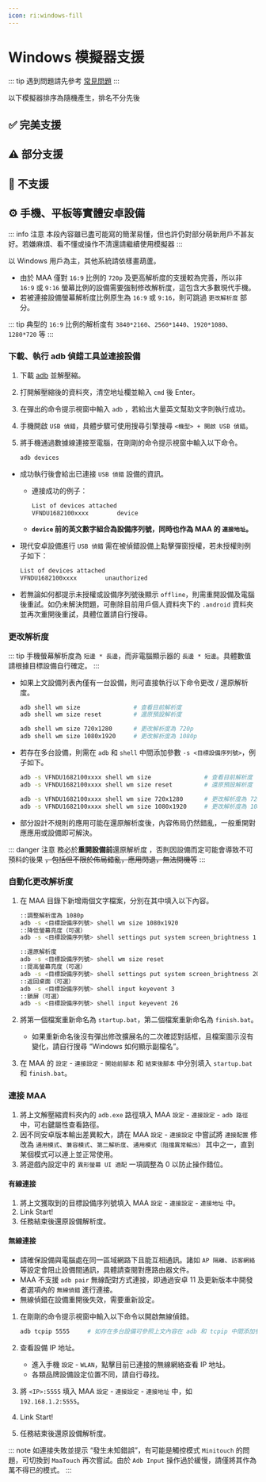 ```yaml
---
icon: ri:windows-fill
---
```

# Windows 模擬器支援

::: tip
遇到問題請先參考 [常見問題](1.2-常見問題.md)
:::

以下模擬器排序為隨機產生，排名不分先後

<script setup>
import MarkdownIt from 'markdown-it'
import MarkdownItAnchor from 'markdown-it-anchor'

const shuffleArray = (array) => {
    for (let i = array.length - 1; i > 0; i--) {
        const j = Math.floor(Math.random() * (i + 1));
        [array[i], array[j]] = [array[j], array[i]];
    }
    return array;
}

const fullySupport = shuffleArray([
`
### ✅ [藍疊模擬器 5](https://www.bluestacks.cn/)
完美支援。需要在模擬器 \`設定\` - \`引擎設定\` 中打開 \`允許 ADB 連接\`
`,
`
### ✅ [藍疊模擬器國際版5](https://www.bluestacks.com/tw/index.html)（最穩定👍）

完美支援。需要在模擬器 \`設定\` - \`進階\` 中打開 \`Android 調試橋\`。

- 若網絡環境較差可嘗試下載 [離線安裝程式](https://support.bluestacks.com/hc/zh-tw/articles/4402611273485-BlueStacks-5-%E9%9B%A2%E7%B7%9A%E5%AE%89%E8%A3%9D%E7%A8%8B%E5%BC%8F)；
- 若 adb 通訊埠號不斷的無規律變動，每次啟動都不相同，可能是因為您的電腦開啟了 [Hyper-V](https://support.bluestacks.com/hc/zh-tw/articles/4415238471053-BlueStacks-5-%E6%94%AF%E6%8F%B4-Hyper-V-%E7%9A%84-Windows-10-%E5%92%8C-11-%E4%B8%8A%E7%9A%84%E9%9B%BB%E8%85%A6%E8%A6%8F%E6%A0%BC%E9%9C%80%E6%B1%82)，
    MAA 現在會嘗試自動讀取藍疊模擬器配置檔案內的通訊埠號，若該功能失效 / 你有多開需求 / 安裝了多個模擬器核心，請參考 [常見問題](1.2-%E5%B8%B8%E8%A7%81%E9%97%AE%E9%A2%98.html#藍疊模擬器每次啟動通訊埠號都不一樣-hyper-v) 做出修改。
`,
`
### ✅ [夜神模擬器](https://www.yeshen.com/)

完美支援。
`,
`
### ✅ [夜神模擬器 安卓 9](https://www.yeshen.com/)

完美支援。
`,
`
### ✅ [逍遙模擬器](https://www.xyaz.cn/)

完美支援，但測試較少。
`,
`
### ✅ [AVD](https://developer.android.com/studio/run/managing-avds)

完美支援。
`,
`
### ✅ [MuMu 模擬器 12](https://mumu.163.com/)（最流暢👍）

完美支援。

- “完成後退出模擬器” 功能可能偶發異常，如果遇到請向 MuMu 官方反饋；
- 高版本 MuMu 12 引入的 “後台保活” 功能會導致截圖失敗，如您使用大於等於 3.5.4 版本的 MuMu 12，請確認 MuMu 12 設定 - 其他 中將 “後台掛機時保活運行” 功能關閉（詳見[官方公告](https://mumu.163.com/help/20230802/35047_1102450.html)）；
- 多開時需通過 MuMu 12 多開器的 ADB 按鈕，查看對應實例的通訊埠資訊，將 MAA 設定 - 連接設定 的連接地址的通訊埠號修改為對應的通訊埠。
`,
`
### ✅ [雷電模擬器](https://www.ldmnq.com/)

完美支援。

- **雷電 9 推薦使用 9.0.57 及以上版本；雷電 5 推薦使用 5.0.67 及以上版本；**
- 低於上述版本則需要在 MAA 設定 - 連接設定 中，進行 \`強制替換 ADB\`，才能使用 minitouch, maatouch 等高效的觸控模式。
`,
])

const particallySupport = shuffleArray([
`
### ⚠️ [MuMu 模擬器 6](https://mumu.163.com/)

支援。但：

- 需要在 MAA 設定 - 連接設定 中，進行 \`強制替換 ADB\`，才能使用 minitouch, maatouch 等高效的觸控模式；
- 需要使用系統管理員身分執行 MAA 才能自動獲取 adb 路徑和地址（因為 MuMu 6 本身是以系統管理員身分啟動的）；
- 需要使用系統管理員身分執行 MAA 才能支援 “完成後退出模擬器” 相關功能；
- 不推薦使用 MuMu 6 預設的幾個奇葩解析度，最好改成主流的 \`1280x720\`, \`1920x1080\`, \`2560x1440\` 等；
- MuMu 6 多開使用的是同一個 adb 通訊埠，所以無法支援多開的 MuMu 6。
`,
`
### ⚠️ [Win11 WSA](https://docs.microsoft.com/zh-cn/windows/android/wsa/)

勉強支援。

- 需要使用 [自定義連接](1.1-詳細介紹.html#自定義連接) 的方式來連接；
- WSA 2204 或更高版本（版本號在子系統設定的 \`關於\` 頁面中），連接配置選擇 \`通用配置\`；
- WSA 2203 或更老版本（版本號在子系統設定頁面的上方），連接配置選擇 \`WSA 舊版本\`；
- 由於本軟體僅對 720p 以上 \`16:9\` 解析度支援較好，所以請手動調整視窗大小，盡量貼近 16:9 比例。（如果你的螢幕是 16:9 的，可以直接按 \`F11\` 全螢幕）；
- 任務執行過程中，請盡量保證明日方舟在前台，且無其他安卓應用同時在前台執行，否則可能導致遊戲暫停執行或任務辨識錯誤；
- WSA 的截圖經常莫名其妙截出來一個白畫面，導致辨識異常，還是不推薦使用。
`,
])

const notSupport = shuffleArray([
`
### 🚫 MuMu 手遊助手（星雲引擎）

不支援，未開放 adb 通訊埠。
`,
`
### 🚫 騰訊手遊助手

不支援，未開放 adb 通訊埠。
`,
])

const md = (new MarkdownIt()).use(MarkdownItAnchor, { permalink: MarkdownItAnchor.permalink.linkInsideHeader()})

const fullySupportHtml = md.render(fullySupport.join(''))
const partiallySupportHtml = md.render(particallySupport.join(''))
const notSupportHtml = md.render(notSupport.join(''))

</script>

## ✅ 完美支援

<ClientOnly><div v-html="fullySupportHtml"></div></ClientOnly>

## ⚠️ 部分支援

<ClientOnly><div v-html="partiallySupportHtml"></div></ClientOnly>

## 🚫 不支援

<ClientOnly><div v-html="notSupportHtml"></div></ClientOnly>

## ⚙️ 手機、平板等實體**安卓**設備

::: info 注意
本段內容雖已盡可能寫的簡潔易懂，但也許仍對部分萌新用戶不甚友好。若嫌麻煩、看不懂或操作不清還請繼續使用模擬器
:::

以 Windows 用戶為主，其他系統請依樣畫葫蘆。

- 由於 MAA 僅對 `16:9` 比例的 `720p` 及更高解析度的支援較為完善，所以非 `16:9` 或 `9:16` 螢幕比例的設備需要強制修改解析度，這包含大多數現代手機。
- 若被連接設備螢幕解析度比例原生為 `16:9` 或 `9:16`，則可跳過 `更改解析度` 部分。

::: tip
典型的 `16:9` 比例的解析度有 `3840*2160`、`2560*1440`、`1920*1080`、`1280*720` 等
:::

### 下載、執行 adb 偵錯工具並連接設備

1. 下載 [adb](https://dl.google.com/android/repository/platform-tools-latest-windows.zip) 並解壓縮。
2. 打開解壓縮後的資料夾，清空地址欄並輸入 `cmd` 後 Enter。
3. 在彈出的命令提示視窗中輸入 `adb` ，若給出大量英文幫助文字則執行成功。
4. 手機開啟 `USB 偵錯`，具體步驟可使用搜尋引擎搜尋 `<機型> + 開啟 USB 偵錯`。
5. 將手機通過數據線連接至電腦，在剛剛的命令提示視窗中輸入以下命令。

    ```bash
    adb devices
    ```

- 成功執行後會給出已連接 `USB 偵錯` 設備的資訊。

  - 連接成功的例子：

      ```bash
      List of devices attached
      VFNDU1682100xxxx        device
      ```

  - **`device` 前的英文數字組合為設備序列號，同時也作為 MAA 的 `連接地址`。**

- 現代安卓設備進行 `USB 偵錯` 需在被偵錯設備上點擊彈窗授權，若未授權則例子如下：

    ```bash
    List of devices attached
    VFNDU1682100xxxx        unauthorized
    ```

- 若無論如何都提示未授權或設備序列號後顯示 `offline`，則需重開設備及電腦後重試。如仍未解決問題，可刪除目前用戶個人資料夾下的 `.android` 資料夾並再次重開後重試，具體位置請自行搜尋。

### 更改解析度

::: tip
手機螢幕解析度為 `短邊 * 長邊`，而非電腦顯示器的 `長邊 * 短邊`。具體數值請根據目標設備自行確定。
:::

- 如果上文設備列表內僅有一台設備，則可直接執行以下命令更改 / 還原解析度。

    ```bash
    adb shell wm size               # 查看目前解析度
    adb shell wm size reset         # 還原預設解析度
    
    adb shell wm size 720x1280      # 更改解析度為 720p
    adb shell wm size 1080x1920     # 更改解析度為 1080p
    ```

- 若存在多台設備，則需在 `adb` 和 `shell` 中間添加參數 `-s <目標設備序列號>`，例子如下。

    ```bash
    adb -s VFNDU1682100xxxx shell wm size               # 查看目前解析度
    adb -s VFNDU1682100xxxx shell wm size reset         # 還原預設解析度
    
    adb -s VFNDU1682100xxxx shell wm size 720x1280      # 更改解析度為 720p
    adb -s VFNDU1682100xxxx shell wm size 1080x1920     # 更改解析度為 1080p
    ```

- 部分設計不規則的應用可能在還原解析度後，內容佈局仍然錯亂，一般重開對應應用或設備即可解決。

::: danger 注意
務必於**重開設備前**還原解析度 ，否則因設備而定可能會導致不可預料的後果 ~~，包括但不限於佈局錯亂，應用閃退，無法開機等~~ 
:::

### 自動化更改解析度

1. 在 MAA 目錄下新增兩個文字檔案，分別在其中填入以下內容。

    ```bash
    ::調整解析度為 1080p
    adb -s <目標設備序列號> shell wm size 1080x1920
    ::降低螢幕亮度（可選）
    adb -s <目標設備序列號> shell settings put system screen_brightness 1 
    ```

    ```bash
    ::還原解析度
    adb -s <目標設備序列號> shell wm size reset
    ::提高螢幕亮度（可選）
    adb -s <目標設備序列號> shell settings put system screen_brightness 20
    ::返回桌面（可選）
    adb -s <目標設備序列號> shell input keyevent 3
    ::鎖屏（可選）
    adb -s <目標設備序列號> shell input keyevent 26
    ```

2. 將第一個檔案重新命名為 `startup.bat`，第二個檔案重新命名為 `finish.bat`。

    - 如果重新命名後沒有彈出修改擴展名的二次確認對話框，且檔案圖示沒有變化，請自行搜尋 “Windows 如何顯示副檔名”。

3. 在 MAA 的 `設定` - `連接設定` - `開始前腳本` 和 `結束後腳本` 中分別填入 `startup.bat` 和 `finish.bat`。

### 連接 MAA

1. 將上文解壓縮資料夾內的 `adb.exe` 路徑填入 MAA `設定` - `連接設定` - `adb 路徑` 中，可右鍵屬性查看路徑。
2. 因不同安卓版本輸出差異較大，請在 MAA `設定` - `連接設定` 中嘗試將 `連接配置` 修改為 `通用模式`、`兼容模式`、`第二解析度`、`通用模式（阻擋異常輸出）` 其中之一，直到某個模式可以連上並正常使用。
3. 將遊戲內設定中的 `異形螢幕 UI 適配` 一項調整為 0 以防止操作錯位。

#### 有線連接

1. 將上文獲取到的目標設備序列號填入 MAA `設定` - `連接設定` - `連接地址` 中。
2. Link Start!
3. 任務結束後還原設備解析度。

#### 無線連接

- 請確保設備與電腦處在同一區域網路下且能互相通訊。諸如 `AP 隔離`、`訪客網絡` 等設定會阻止設備間通訊，具體請查閱對應路由器文件。
- MAA 不支援 `adb pair` 無線配對方式連接，即通過安卓 11 及更新版本中開發者選項內的 `無線偵錯` 進行連接。
- 無線偵錯在設備重開後失效，需要重新設定。

1. 在剛剛的命令提示視窗中輸入以下命令以開啟無線偵錯。

    ```bash
    adb tcpip 5555     # 如存在多台設備可參照上文內容在 adb 和 tcpip 中間添加參數
    ```

2. 查看設備 IP 地址。

    - 進入手機 `設定` - `WLAN`，點擊目前已連接的無線網絡查看 IP 地址。
    - 各類品牌設備設定位置不同，請自行尋找。

3. 將 `<IP>:5555` 填入 MAA `設定` - `連接設定` - `連接地址` 中，如 `192.168.1.2:5555`。
4. Link Start!
5. 任務結束後還原設備解析度。

::: note
如連接失敗並提示 “發生未知錯誤”，有可能是觸控模式 `Minitouch` 的問題，可切換到 `MaaTouch` 再次嘗試。由於 `Adb Input` 操作過於緩慢，請僅將其作為萬不得已的模式。
::: 
